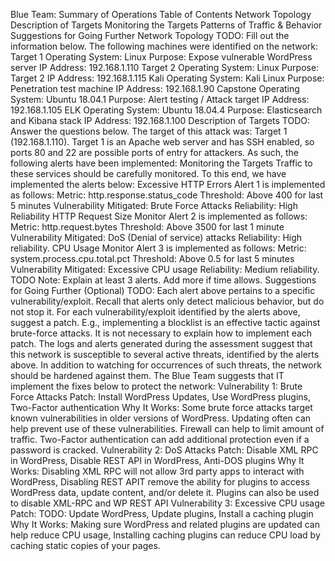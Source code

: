Blue Team: Summary of Operations
Table of Contents
Network Topology
Description of Targets
Monitoring the Targets
Patterns of Traffic & Behavior
Suggestions for Going Further
Network Topology
TODO: Fill out the information below.
The following machines were identified on the network:
Target 1
Operating System: Linux
Purpose: Expose vulnerable WordPress server
IP Address: 192.168.1.110
Target 2
Operating System: Linux
Purpose: Target 2
IP Address: 192.168.1.115
Kali
Operating System: Kali Linux
Purpose: Penetration test machine
IP Address: 192.168.1.90
Capstone
Operating System: Ubuntu 18.04.1
Purpose: Alert testing / Attack target
IP Address: 192.168.1.105
ELK
Operating System: Ubuntu 18.04.4
Purpose: Elasticsearch and Kibana stack
IP Address: 192.168.1.100
Description of Targets
TODO: Answer the questions below.
The target of this attack was: Target 1 (192.168.1.110).
Target 1 is an Apache web server and has SSH enabled, so ports 80 and 22 are possible ports of entry for attackers. As such, the following alerts have been implemented:
Monitoring the Targets
Traffic to these services should be carefully monitored. To this end, we have implemented the alerts below:
Excessive HTTP Errors
Alert 1 is implemented as follows:
Metric: http.response.status_code
Threshold: Above 400 for last 5 minutes
Vulnerability Mitigated: Brute Force Attacks
Reliability: High Reliability
HTTP Request Size Monitor
Alert 2 is implemented as follows:
Metric: http.request.bytes
Threshold: Above 3500 for last 1 minute
Vulnerability Mitigated: DoS (Denial of service) attacks
Reliability: High reliability.
CPU Usage Monitor
Alert 3 is implemented as follows:
Metric: system.process.cpu.total.pct
Threshold:  Above 0.5 for last 5 minutes
Vulnerability Mitigated: Excessive CPU usage
Reliability: Medium reliability.
TODO Note: Explain at least 3 alerts. Add more if time allows.
Suggestions for Going Further (Optional)
TODO:
Each alert above pertains to a specific vulnerability/exploit. Recall that alerts only detect malicious behavior, but do not stop it. For each vulnerability/exploit identified by the alerts above, suggest a patch. E.g., implementing a blocklist is an effective tactic against brute-force attacks. It is not necessary to explain how to implement each patch.
The logs and alerts generated during the assessment suggest that this network is susceptible to several active threats, identified by the alerts above. In addition to watching for occurrences of such threats, the network should be hardened against them. The Blue Team suggests that IT implement the fixes below to protect the network:
Vulnerability 1: Brute Force Attacks
Patch: Install WordPress Updates, Use WordPress plugins, Two-Factor authentication
Why It Works: Some brute force attacks target known vulnerabilities in older versions of WordPress. Updating often can help prevent use of these vulnerabilities. Firewall can help to limit amount of traffic. Two-Factor authentication can add  additional protection even if a password is cracked.
Vulnerability 2: DoS Attacks
Patch: Disable XML RPC in WordPress, Disable REST API in WordPress, Anti-DOS plugins
Why It Works: Disabling XML RPC will not allow 3rd party apps to interact with WordPress, Disabling REST APIT remove the ability for plugins to access WordPress data, update content, and/or delete it. Plugins can also be used to disable XML-RPC and WP REST API
Vulnerability 3: Excessive CPU usage
Patch: TODO: Update WordPress, Update plugins, Install a caching plugin
Why It Works: Making sure WordPress and related plugins are updated can help reduce  CPU usage, Installing caching plugins can reduce CPU load by caching static copies of your pages.

